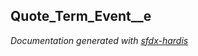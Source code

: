 ## Quote_Term_Event__e

<!-- Object description -->









_Documentation generated with [sfdx-hardis](https://sfdx-hardis.cloudity.com)_
